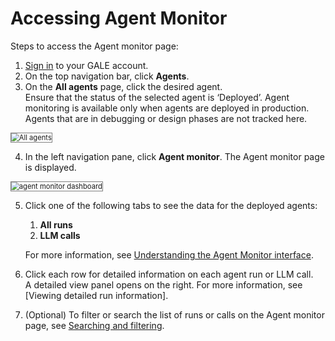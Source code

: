 # Accessing Agent Monitor

Steps to access the Agent monitor page:

1. [Sign in](https://galeadmin-kore.github.io/docs/gale/getting-started/sign-up-sign-in/#sign-in-to-gale) to your GALE account.
2. On the top navigation bar, click **Agents**.
3. On the **All agents** page, click the desired agent.  
Ensure that the status of the selected agent is ‘Deployed’. Agent monitoring is available only when agents are deployed in production. Agents that are in debugging or design phases are not tracked here.  
<img src="../images/Agent_monitor_Allagents.png" alt="All agents" title="All agents" style="border: 1px solid gray; zoom:80%;">

4. In the left navigation pane, click **Agent monitor**. The Agent monitor page is displayed.  
<img src="../images/agent_monitor_dashboard.png" alt="agent monitor dashboard" title="Agent monitor dashboard" style="border: 1px solid gray; zoom:80%;">

5. Click one of the following tabs to see the data for the deployed agents:
    1. **All runs**
    2. **LLM calls**

    For more information, see [Understanding the Agent Monitor interface](../agent-monitor/understanding-the-agent-monitor-interface.md).

6. Click each row for detailed information on each agent run or LLM call.  
A detailed view panel opens on the right. For more information, see [Viewing detailed run information].

7. (Optional) To filter or search the list of runs or calls on the Agent monitor page, see [Searching and filtering](../agent-monitor/searching-and-filtering-information.md).